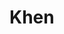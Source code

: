 <!DOCTYPE html>
<html>
 <head>
   <meta name="viewport" content="width=device-width, initial-scale=1.0" />
   <title>Title</title>
 </head>
 <body>
   <h1>Khen<h1>
 </body>
</html>